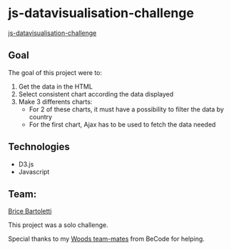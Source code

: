# js-datavisualisation-challenge #

[js-datavisualisation-challenge](https://levizar.github.io/js-datavisualisation-challenge/)

## Goal ##

The goal of this project were to:

1. Get the data in the HTML
2. Select consistent chart according the data displayed
3. Make 3 differents charts:
    - For 2 of these charts, it must have a possibility to filter the data by country
    - For the first chart, Ajax has to be used to fetch the data needed 

## Technologies ##

- D3.js
- Javascript

## Team: ##

[Brice Bartoletti](https://github.com/Levizar)

This project was a solo challenge.

Special thanks to my [Woods team-mates](https://github.com/orgs/becodeorg/teams/crl-woods-2-15) from BeCode for helping.